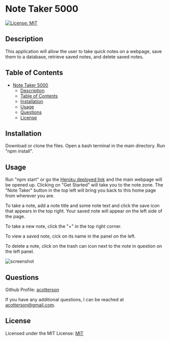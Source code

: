 # Note Taker 5000

[![License: MIT](https://img.shields.io/badge/License-MIT-yellow.svg)](https://opensource.org/licenses/MIT)

## Description

This application will allow the user to take quick notes on a webpage, save them to a database, retrieve saved notes, and delete saved notes.

## Table of Contents

- [Note Taker 5000](#note-taker-5000)
  - [Description](#description)
  - [Table of Contents](#table-of-contents)
  - [Installation](#installation)
  - [Usage](#usage)
  - [Questions](#questions)
  - [License](#license)

## Installation

Download or clone the files. Open a bash terminal in the main directory. Run "npm install". 

## Usage

Run "npm start" or go the [Heroku deployed link](https://notetaker50000.herokuapp.com) and the main webpage will be opened up. Clicking on "Get Started" will take you to the note zone. The "Note Taker" button in the top left will bring you back to this home page from wherever you are.

To take a note, add a note title and some note text and click the save icon that appears in the top right. Your saved note will appear on the left side of the page.

To take a new note, click the "+" in the top right corner.

To view a saved note, cick on its name in the panel on the left.

To delete a note, click on the trash can icon next to the note in question on the left panel.

![screenshot](https://user-images.githubusercontent.com/35825121/187824843-2df06d6e-97e5-47d9-94de-06717686f856.png)

## Questions

Github Profile: [acotterson](https://github.com/acotterson)

If you have any additional questions, I can be reached at [acotterson@gmail.com](mailto:acotterson@gmail.com).

## License

Licensed under the MIT License: [MIT](https://opensource.org/licenses/MIT)

